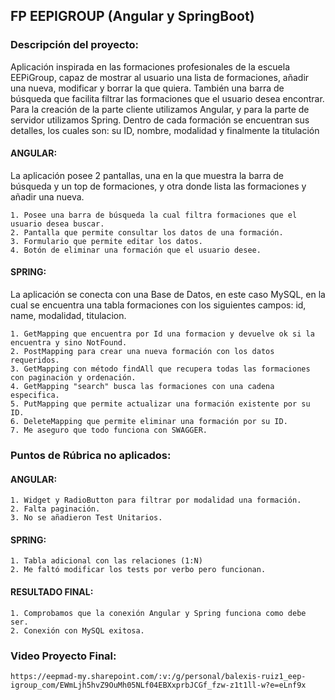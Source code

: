 ## FP EEPIGROUP (Angular y SpringBoot)

### Descripción del proyecto:

Aplicación inspirada en las formaciones profesionales de la escuela EEPiGroup, capaz de mostrar al usuario una lista de formaciones, añadir una nueva, modificar y borrar la que quiera. También una barra de búsqueda que facilita filtrar las formaciones que el usuario desea encontrar. Para la creación de la parte cliente utilizamos Angular, y para la parte de servidor utilizamos Spring. Dentro de cada formación se encuentran sus detalles, los cuales son: su ID, nombre, modalidad y finalmente la titulación

#### ANGULAR:

La aplicación posee 2 pantallas, una en la que muestra la barra de búsqueda y un top de formaciones, y otra donde lista las formaciones y añadir una nueva.

    1. Posee una barra de búsqueda la cual filtra formaciones que el usuario desea buscar.
    2. Pantalla que permite consultar los datos de una formación.
    3. Formulario que permite editar los datos.
    4. Botón de eliminar una formación que el usuario desee.

#### SPRING:

La aplicación se conecta con una Base de Datos, en este caso MySQL, en la cual se encuentra una tabla formaciones con los siguientes campos: id, name, modalidad, titulacion.

    1. GetMapping que encuentra por Id una formacion y devuelve ok si la encuentra y sino NotFound.
    2. PostMapping para crear una nueva formación con los datos requeridos.
    3. GetMapping con método findAll que recupera todas las formaciones con paginación y ordenación.
    4. GetMapping "search" busca las formaciones con una cadena especifica.
    5. PutMapping que permite actualizar una formación existente por su ID.
    6. DeleteMapping que permite eliminar una formación por su ID.
    7. Me aseguro que todo funciona con SWAGGER.

### Puntos de Rúbrica no aplicados:

#### ANGULAR:

    1. Widget y RadioButton para filtrar por modalidad una formación.
    2. Falta paginación.
    3. No se añadieron Test Unitarios.

#### SPRING:

    1. Tabla adicional con las relaciones (1:N)
    2. Me faltó modificar los tests por verbo pero funcionan.

#### RESULTADO FINAL:

    1. Comprobamos que la conexión Angular y Spring funciona como debe ser.
    2. Conexión con MySQL exitosa.

### Video Proyecto Final:

    https://eepmad-my.sharepoint.com/:v:/g/personal/balexis-ruiz1_eep-igroup_com/EWmLjh5hvZ9OuMh05NLf04EBXxprbJCGf_fzw-z1t1ll-w?e=eLnf9x